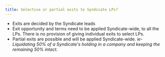 ```yaml
---
title: Selective or partial exits to Syndicate LPs?
---
```




- Exits are decided by the Syndicate leads
- Exit opportunity and terms need to be applied Syndicate-wide, to all the LPs. There is no provision of giving individual exits to select LPs.
- Partial exits are possible and will be applied Syndicate-wide. *ie- Liquidating 50% of a Syndicate's holding in a company and keeping the remaining 50% intact.*